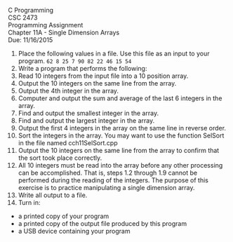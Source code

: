 C Programming  
CSC 2473  
Programming Assignment  
Chapter 11A - Single Dimension Arrays  
Due:  11/16/2015

1. Place the following values in a file. Use this file as an input to your program.
  `62 8 25 7 90 82 22 46 15 54`
2. Write a program that performs the following:
  1. Read 10 integers from the input file into a 10 position array.
  2. Output the 10 integers on the same line from the array.
  3. Output the 4th integer in the array.
  4. Computer and output the sum and average of the last 6 integers in the array.
  5. Find and output the smallest integer in the array.
  6. Find and output the largest integer in the array.
  7. Output the first 4 integers in the array on the same line in reverse order.
  8. Sort the integers in the array. You may want to use the function SelSort in the file named cch11SelSort.cpp
  9. Output the 10 integers on the same line from the array to confirm that the sort took place correctly.
3. All 10 integers must be read into the array before any other processing can be accomplished. That is, steps 1.2 through 1.9 cannot be performed during the reading of the integers. The purpose of this exercise is to practice manipulating a single dimension array.
4. Write all output to a file.
5. Turn in:
  - a printed copy of your program
  - a printed copy of the output file produced by this program
  - a USB device containing your program
